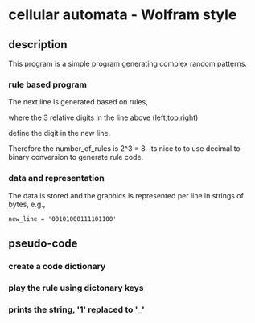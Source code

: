 # cellular automata - Wolfram style

## description

This program is a simple program generating complex random patterns.

### rule based program

The next line is generated based on rules,

where the 3 relative digits in the line above (left,top,right)

define the digit in the new line.

Therefore the number_of_rules is 2^3 = 8. Its nice to to use decimal to binary conversion to generate rule code.

### data and representation

The data is stored and the graphics is represented per line in strings of bytes, e.g.,

`new_line = '00101000111101100'`

## pseudo-code

### create a code dictionary

### play the rule using dictonary keys

### prints the string, '1' replaced to '_'
